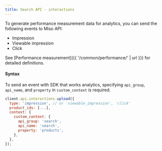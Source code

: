 ```yaml
---
title: Search API - interactions
---
```


To generate performance measurement data for analytics, you can send the following events to Miso API:

* Impression
* Viewable impression
* Click

See [Performance measurement]({{ '/common/performance/' | url }}) for detailed definitions.

#### Syntax

To send an event with SDK that works analytics, specifying `api_group`, `api_name`, and `property` in `custom_context` is required.

```js
client.api.interactions.upload({
  type: 'impression', // or 'viewable_impression', 'click'
  product_ids: [...],
  context: {
    custom_context: {
      api_group: 'search',
      api_name: 'search',
      property: 'products',
    },
  },
});
```
